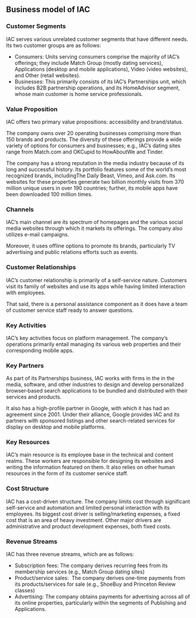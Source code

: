 Business model of IAC
---------------------

 ### Customer Segments

 IAC serves various unrelated customer segments that have different needs. Its two customer groups are as follows:

  * Consumers: Units serving consumers comprise the majority of IAC’s offerings; they include Match Group (mostly dating services), Applications (desktop and mobile applications), Video (video websites), and Other (retail websites).
 * Businesses: This primarily consists of its IAC’s Partnerships unit, which includes B2B partnership operations, and its HomeAdvisor segment, whose main customer is home service professionals.
  ### Value Proposition

 IAC offers two primary value propositions: accessibility and brand/status.

 The company owns over 20 operating businesses comprising more than 150 brands and products. The diversity of these offerings provide a wide variety of options for consumers and businesses; e.g., IAC’s dating sites range from Match.com and OKCupid to HowAboutWe and Tinder.

 The company has a strong reputation in the media industry because of its long and successful history. Its portfolio features some of the world’s most recognized brands, includingThe Daily Beast, Vimeo, and Ask.com. Its websites for these properties generate two billion monthly visits from 370 million unique users in over 190 countries; further, its mobile apps have been downloaded 100 million times.

 ### Channels

 IAC’s main channel are its spectrum of homepages and the various social media websites through which it markets its offerings. The company also utilizes e-mail campaigns.

 Moreover, it uses offline options to promote its brands, particularly TV advertising and public relations efforts such as events.

 ### Customer Relationships

 IAC’s customer relationship is primarily of a self-service nature. Customers visit its family of websites and use its apps while having limited interaction with employees.

 That said, there is a personal assistance component as it does have a team of customer service staff ready to answer questions.

 ### Key Activities

 IAC’s key activities focus on platform management. The company’s operations primarily entail managing its various web properties and their corresponding mobile apps.

 ### Key Partners

 As part of its Partnerships business, IAC works with firms in the in the media, software, and other industries to design and develop personalized browser‑based search applications to be bundled and distributed with their services and products.

 It also has a high-profile partner in Google, with which it has had an agreement since 2001. Under their alliance, Google provides IAC and its partners with sponsored listings and other search-related services for display on desktop and mobile platforms.

 ### Key Resources

 IAC’s main resource is its employee base in the technical and content realms. These workers are responsible for designing its websites and writing the information featured on them. It also relies on other human resources in the form of its customer service staff.

 ### Cost Structure

 IAC has a cost-driven structure. The company limits cost through significant self-service and automation and limited personal interaction with its employees. Its biggest cost driver is selling/marketing expenses, a fixed cost that is an area of heavy investment. Other major drivers are administrative and product development expenses, both fixed costs.

 ### Revenue Streams

 IAC has three revenue streams, which are as follows:

  * Subscription fees: The company derives recurring fees from its membership services (e.g., Match Group dating sites)
 * Product/service sales:  The company derives one-time payments from its products/services for sale (e.g., ShoeBuy and Princeton Review classes)
 * Advertising: The company obtains payments for advertising across all of its online properties, particularly within the segments of Publishing and Applications.